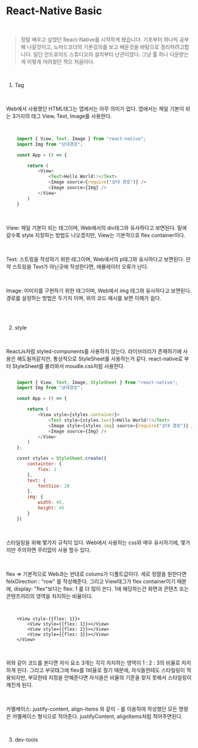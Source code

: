 # React-Native Basic

<br />

> 정말 배우고 싶었던 React-Native를 시작하게 됐습니다. 기초부터 하나씩 공부해 나갈것이고, 노마드코더의 기본강의를 보고 배운것을 바탕으로 정리하려고합니다. 일단 안드로이드 스튜디오의 설치부터 난관이었다. 그냥 툴 하나 다운받는게 이렇게 어려웠던 적으 처음이다. 

<br />

1. Tag

<br />

Web에서 사용했던 HTML태그는 앱에서는 아무 의미가 없다. 앱에서는 제일 기본이 되는 3가지의 태그 View, Text, Image를 사용한다. 

<br />

```App.js 
    import { View, Text, Image } from "react-native";
    import Img from "상대경로";

    const App = () => {

        return (
            <View>
                <Text>Hello World!!</Text>
                <Image source={require("상대 경로")} />
                <Image source={Img} />
            </View>
        )
    }
```

<br />

View: 제일 기본이 되는 태그이며, Web에서의 div태그와 유사하다고 보면된다. 밑에 갈수록 style 지정하는 방법도 나오겠지만, View는 기본적으로 flex container이다. 

<br />

Text: 스트링을 작성하기 위한 태그이며, Web에서의 p태그와 유사하다고 보면된다. 만약 스트링을 Text가 아닌곳에 작성한다면, 에뮬레이터 오류가 난다. 

<br />

Image: 이미지를 구현하기 위한 태그이며, Web에서 img 태그와 유사하다고 보면된다. 경로를 설정하는 방법은 두가지 이며, 위의 코드 예시를 보면 이해가 쉽다.

<br />
<br />

2. style

<br />

ReactJs처럼 styled-components를 사용하지 않는다. 라이브러리가 존재하기에 사용은 해도될꺼같지만, 통상적으로 StyleSheet를 사용하는거 같다. 
react-native로 부터 StyleSheet를 불러와서 moudle.css처럼 사용한다.

```App.js

    import { View, Text, Image, StyleSheet } from "react-native";
    import Img from "상대경로";

    const App = () => {

        return (
            <View style={styles.container}>
                <Text style={styles.text}>Hello World!!</Text>
                <Image style={styles.img} source={require("상대 경로")} />
                <Image source={Img} />
            </View>
        )
    };

    cosnt styles = StyleSheet.create({
        containter: {
            flex: 1
        },
        text: {
            fontSize: 28
        },
        img: {
            width: 45,
            height: 45
        }
    })

```

<br />

스타일링을 위해 몇가지 규칙이 있다. Web에서 사용하는 css와 매우 유사하기에, 몇가지만 주의하면 무리없이 사용 할수 있다. 

<br />

flex => 기본적으로 Web과는 반대로 colums가 디폴트값이다. 세로 정렬을 원한다면 felxDirection : "row" 를 작성해준다.
그리고 View태그가 flex container이기 때문에, display: "flex"보다는 flex: 1 를 더 많이 쓴다. 1에 해당하는건 화면과 콘텐츠 또는 콘텐츠끼리의 영역을 차지하는 비율이다. 

<br />

```
    <View style-{{flex: 1}}>
        <View style={{flex: 1}}></View>
        <View style={{flex: 2}}></View>
        <View style={{flex: 3}}></View>
    </View>
```

<br />

위와 같이 코드를 본다면 자식 요소 3개는 각각 차지하는 영역이 1 : 2 : 3의 비율로 차지하게 된다. 그리고 부모태그에 flex를 1비율로 줬기 때문에, 자식들한테도 스타일링이 적용되지만, 부모한테 지정을 안해준다면 자식을은 비율의 기준을 찾지 못해서 스타일링이 깨진게 된다.

<br />

카멜케이스: justify-content, align-items 와 같이 - 를 이용하여 작성했던 모든 명령은 카멜케이스 형식으로 적어준다. justifyContent, alignItems처럼 적어주면된다.

<br />

3. dev-tools

<br />
